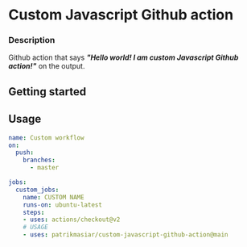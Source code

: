 # Custom Javascript Github action
### Description
Github action that says ***"Hello world! I am custom Javascript Github action!"*** on the output.

## Getting started

## Usage
```yaml
name: Custom workflow
on:
  push:
    branches:
      - master

jobs:
  custom_jobs:
    name: CUSTOM NAME
    runs-on: ubuntu-latest
    steps:
    - uses: actions/checkout@v2
    # USAGE
    - uses: patrikmasiar/custom-javascript-github-action@main
```